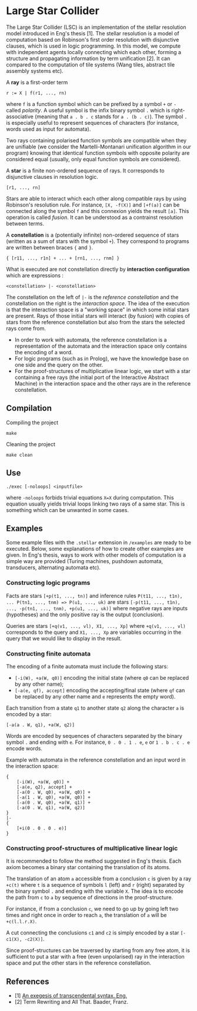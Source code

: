 # Large Star Collider

The Large Star Collider (LSC) is an implementation of the stellar resolution model introduced in Eng's thesis [1]. The stellar resolution is a model of computation based on Robinson's first order resolution with disjunctive clauses, which is used in logic programming. In this model, we compute with independent agents locally connecting which each other, forming a structure and propagating information by term unification [2]. It can compared to the computation of tile systems (Wang tiles, abstract tile assembly systems etc).

A **ray** is a first-order term
```
r := X | f(r1, ..., rn) 
```
where `f` is a function symbol which can be prefixed by a symbol `+` or `-` called *polarity*. A useful symbol is the infix binary symbol `.` which is right-associative (meaning that `a . b . c` stands for `a . (b . c)`). The symbol `.` is especially useful to represent sequences of characters (for instance, words used as input for automata).

Two rays containing polarised function symbols are compatible when they are unifiable (we consider the Martelli-Montanari unification algorithm in our program) knowing that identical function symbols with opposite polarity are considered equal (usually, only equal function symbols are considered).

A **star** is a finite non-ordered sequence of rays. It corresponds to disjunctive clauses in resolution logic.
```
[r1, ..., rn]
```
Stars are able to interact which each other along compatible rays by using Robinson's resolution rule. For instance, `[X, -f(X)]` and `[+f(a)]` can be connected along the symbol `f` and this connexion yields the result `[a]`. This operation is called *fusion*. It can be understood as a contrainst resolution between terms.

A **constellation** is a (potentially infinite) non-ordered sequence of stars (written as a sum of stars with the symbol `+`). They correspond to programs are written between braces `{` and `}`.
```
{ [r11, ..., r1n] + ... + [rn1, ..., rnm] }
```

What is executed are not constellation directly by **interaction configuration** which are expressions :
```
<constellation> |- <constellation>
```
The constellation on the left of `|-` is the *reference constellation* and the constellation on the right is the *interaction space*. The idea of the execution is that the interaction space is a "working space" in which some initial stars are present. Rays of those initial stars will interact (by fusion) with copies of stars from the reference constellation but also from the stars the selected rays come from.
- In order to work with automata, the reference constellation is a representation of the automata and the interaction space only contains the encoding of a word.
- For logic programs (such as in Prolog), we have the knowledge base on one side and the query on the other.
- For the proof-structures of multiplicative linear logic, we start with a star containing a free rays (the initial port of the Interactive Abstract Machine) in the interaction space and the other rays are in the reference constellation.

## Compilation

Compiling the project

```
make
```

Cleaning the project

```
make clean
```

## Use

```
./exec [-noloops] <inputfile>
```
where `-noloops` forbids trivial equations `X=X` during computation. This equation usually yields trivial loops linking two rays of a same star. This is something which can be unwanted in some cases.

## Examples

Some example files with the `.stellar` extension in `/examples` are ready to be executed. Below, some explanations of how to create other examples are given. In Eng's thesis, ways to work with other models of computation is a simple way are provided (Turing machines, pushdown automata, transducers, alternating automata etc).

### Constructing logic programs

Facts are stars `[+p(t1, ..., tn)]` and inference rules `P(t11, ..., t1n), ... P(tn1, ..., tnm) => P(u1, ..., uk)` are stars `[-p(t11, ..., t1n), ..., -p(tn1, ..., tnm), +p(u1, ..., uk)]` where negative rays are inputs (hypotheses) and the only positive ray is the output (conclusion).

Queries are stars `[+q(v1, ..., vl), X1, ..., Xp]` where `+q(v1, ..., vl)` corresponds to the query and `X1, ..., Xp` are variables occurring in the query that we would like to display in the result.

### Constructing finite automata

The encoding of a finite automata must include the following stars:
- `[-i(W), +a(W, q0)]` encoding the initial state (where `q0` can be replaced by any other name);
- `[-a(e, qf), accept]` encoding the accepting/final state (where `qf` can be replaced by any other name and `e` represents the empty word).

Each transition from a state `q1` to another state `q2` along the character `a` is encoded by a star:
```
[-a(a . W, q1), +a(W, q2)]
```

Words are encoded by sequences of characters separated by the binary symbol `.` and ending with `e`. For instance, `0 . 0 . 1 . e`, `e` or `1 . b . c . e` encode words.

Example with automata in the reference constellation and an input word in the interaction space:

```
{
	[-i(W), +a(W, q0)] +
	[-a(e, q2), accept] +
	[-a(0 . W, q0), +a(W, q0)] +
	[-a(1 . W, q0), +a(W, q0)] +
	[-a(0 . W, q0), +a(W, q1)] +
	[-a(0 . W, q1), +a(W, q2)]
}
|-
{
	[+i(0 . 0 . 0 . e)]
} 
```

### Constructing proof-structures of multiplicative linear logic

It is recommended to follow the method suggested in Eng's thesis. Each axiom becomes a binary star containing the translation of its atoms.

The translation of an atom `a` accessible from a conclusion `c` is given by a ray `+c(t)` where `t` is a sequence of symbols `l` (left) and `r` (right) separated by the binary symbol `.` and ending with the variable `X`. The idea is to encode the path from `c` to `a` by sequence of directions in the proof-structure.

For instance, if from a conclusion `c`, we need to go up by going left two times and right once in order to reach `a`, the translation of `a` will be `+c(l.l.r.X)`.

A cut connecting the conclusions `c1` and `c2` is simply encoded by a star `[-c1(X), -c2(X)]`.

Since proof-structures can be traversed by starting from any free atom, it is sufficient to put a star with a free (even unpolarised) ray in the interaction space and put the other stars in the reference constellation.

## References

- [1] [An exegesis of transcendental syntax. Eng.](https://hal.science/tel-04179276v1)
- [2] Term Rewriting and All That. Baader, Franz.
